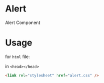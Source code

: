 # Alert
Alert Component

# Usage
for `html` file:

in `<head></head>`
```html
<link rel="stylesheet" href="alert.css" />
```
